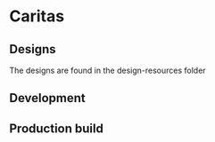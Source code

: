 # Caritas

## Designs
The designs are found in the design-resources folder

## Development

## Production build
